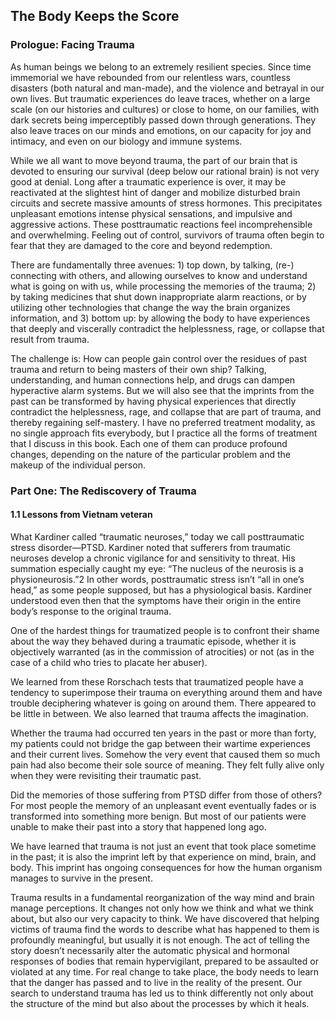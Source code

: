 ## The Body Keeps the Score

### Prologue: Facing Trauma

As human beings we belong to an extremely resilient species. Since time immemorial we have rebounded from our relentless wars, countless disasters (both natural and man-made), and the violence and betrayal in our own lives. But traumatic experiences do leave traces, whether on a large scale (on our histories and cultures) or close to home, on our families, with dark secrets being imperceptibly passed down through generations. They also leave traces on our minds and emotions, on our capacity for joy and intimacy, and even on our biology and immune systems.

While we all want to move beyond trauma, the part of our brain that is devoted to ensuring our survival (deep below our rational brain) is not very good at denial. Long after a traumatic experience is over, it may be reactivated at the slightest hint of danger and mobilize disturbed brain circuits and secrete massive amounts of stress hormones. This precipitates unpleasant emotions intense physical sensations, and impulsive and aggressive actions. These posttraumatic reactions feel incomprehensible and overwhelming. Feeling out of control, survivors of trauma often begin to fear that they are damaged to the core and beyond redemption.

There are fundamentally three avenues: 1) top down, by talking, (re-) connecting with others, and allowing ourselves to know and understand what is going on with us, while processing the memories of the trauma; 2) by taking medicines that shut down inappropriate alarm reactions, or by utilizing other technologies that change the way the brain organizes information, and 3) bottom up: by allowing the body to have experiences that deeply and viscerally contradict the helplessness, rage, or collapse that result from trauma.

The challenge is: How can people gain control over the residues of past trauma and return to being masters of their own ship? Talking, understanding, and human connections help, and drugs can dampen hyperactive alarm systems. But we will also see that the imprints from the past can be transformed by having physical experiences that directly contradict the helplessness, rage, and collapse that are part of trauma, and thereby regaining self-mastery. I have no preferred treatment modality, as no single approach fits everybody, but I practice all the forms of treatment that I discuss in this book. Each one of them can produce profound changes, depending on the nature of the particular problem and the makeup of the individual person.

### Part One: The Rediscovery of Trauma

#### 1.1 Lessons from Vietnam veteran

What Kardiner called “traumatic neuroses,” today we call posttraumatic stress disorder—PTSD. Kardiner noted that sufferers from traumatic neuroses develop a chronic vigilance for and sensitivity to threat. His summation especially caught my eye: “The nucleus of the neurosis is a physioneurosis.”2 In other words, posttraumatic stress isn’t “all in one’s head,” as some people supposed, but has a physiological basis. Kardiner understood even then that the symptoms have their origin in the entire body’s response to the original trauma.

One of the hardest things for traumatized people is to confront their shame about the way they behaved during a traumatic episode, whether it is objectively warranted (as in the commission of atrocities) or not (as in the case of a child who tries to placate her abuser).

We learned from these Rorschach tests that traumatized people have a tendency to superimpose their trauma on everything around them and have trouble deciphering whatever is going on around them. There appeared to be little in between. We also learned that trauma affects the imagination.

Whether the trauma had occurred ten years in the past or more than forty, my patients could not bridge the gap between their wartime experiences and their current lives. Somehow the very event that caused them so much pain had also become their sole source of meaning. They felt fully alive only when they were revisiting their traumatic past.

Did the memories of those suffering from PTSD differ from those of others? For most people the memory of an unpleasant event eventually fades or is transformed into something more benign. But most of our patients were unable to make their past into a story that happened long ago.

We have learned that trauma is not just an event that took place sometime in the past; it is also the imprint left by that experience on mind, brain, and body. This imprint has ongoing consequences for how the human organism manages to survive in the present.

Trauma results in a fundamental reorganization of the way mind and brain manage perceptions. It changes not only how we think and what we think about, but also our very capacity to think. We have discovered that helping victims of trauma find the words to describe what has happened to them is profoundly meaningful, but usually it is not enough. The act of telling the story doesn’t necessarily alter the automatic physical and hormonal responses of bodies that remain hypervigilant, prepared to be assaulted or violated at any time. For real change to take place, the body needs to learn that the danger has passed and to live in the reality of the present. Our search to understand trauma has led us to think differently not only about the structure of the mind but also about the processes by which it heals.





